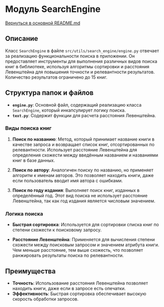 # Модуль SearchEngine

[Вернуться в основной README.md](README.md)

## Описание

Класс `SearchEngine` в файле `src/utils/search_engine/engine.py` отвечает за реализацию функциональности поиска в приложении. Он предоставляет инструменты для выполнения различных видов поиска книг в библиотеке, используя алгоритмы сортировки и расстояния Левенштейна для повышения точности и релевантности результатов. Количество результатов ограничено до 15 книг.

## Структура папок и файлов

- **`engine.py`**: Основной файл, содержащий реализацию класса `SearchEngine`, который инкапсулирует логику поиска.
- **`text.py`**: Содержит функции для расчета расстояния Левенштейна.

### Виды поиска книг

1. **Поиск по названию**: Метод, который принимает название книги в качестве запроса и возвращает список книг, отсортированных по релевантности. Использует расстояние Левенштейна для определения схожести между введённым названием и названиями книг в базе данных.

2. **Поиск по автору**: Аналогичен поиску по названию, но применяет алгоритм к именам авторов. Это позволяет находить книги, даже если пользователь вводит имя автора с ошибками.

3. **Поиск по году издания**: Выполняет поиск книг, изданных в определённый год. Этот вид поиска не использует расстояние Левенштейна, так как год издания является числовым значением.

### Логика поиска

- **Быстрая сортировка**: Используется для сортировки списка книг по степени схожести к поисковому запросу.

- **Расстояние Левенштейна**: Применяется для вычисления степени схожести между поисковым запросом и значением атрибута книги. Чем меньше расстояние, тем выше схожесть, что позволяет ранжировать результаты поиска по релевантности.

## Преимущества

- **Точность**: Использование расстояния Левенштейна позволяет находить книги, даже если в запросе есть опечатки.
- **Эффективность**: Быстрая сортировка обеспечивает высокую скорость обработки запросов.

